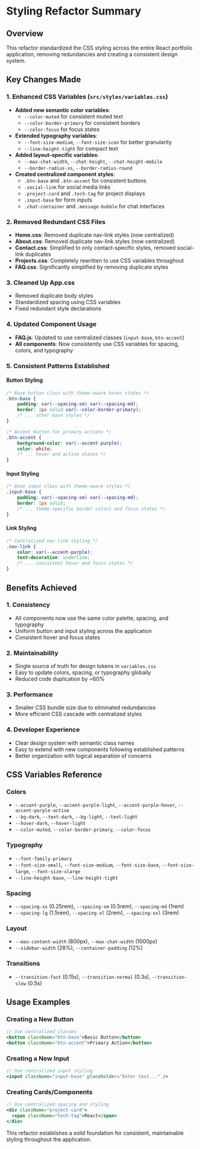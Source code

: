 # Styling Refactor Summary

## Overview
This refactor standardized the CSS styling across the entire React portfolio application, removing redundancies and creating a consistent design system.

## Key Changes Made

### 1. Enhanced CSS Variables (`src/styles/variables.css`)
- **Added new semantic color variables**: 
  - `--color-muted` for consistent muted text
  - `--color-border-primary` for consistent borders
  - `--color-focus` for focus states
- **Extended typography variables**:
  - `--font-size-medium`, `--font-size-icon` for better granularity
  - `--line-height-tight` for compact text
- **Added layout-specific variables**:
  - `--max-chat-width`, `--chat-height`, `--chat-height-mobile`
  - `--border-radius-xs`, `--border-radius-round`
- **Created centralized component styles**:
  - `.btn-base` and `.btn-accent` for consistent buttons
  - `.social-link` for social media links
  - `.project-card` and `.tech-tag` for project displays
  - `.input-base` for form inputs
  - `.chat-container` and `.message-bubble` for chat interfaces

### 2. Removed Redundant CSS Files
- **Home.css**: Removed duplicate nav-link styles (now centralized)
- **About.css**: Removed duplicate nav-link styles (now centralized)
- **Contact.css**: Simplified to only contact-specific styles, removed social-link duplicates
- **Projects.css**: Completely rewritten to use CSS variables throughout
- **FAQ.css**: Significantly simplified by removing duplicate styles

### 3. Cleaned Up App.css
- Removed duplicate body styles
- Standardized spacing using CSS variables
- Fixed redundant style declarations

### 4. Updated Component Usage
- **FAQ.js**: Updated to use centralized classes (`input-base`, `btn-accent`)
- **All components**: Now consistently use CSS variables for spacing, colors, and typography

### 5. Consistent Patterns Established

#### Button Styling
```css
/* Base button class with theme-aware hover states */
.btn-base {
    padding: var(--spacing-sm) var(--spacing-md);
    border: 1px solid var(--color-border-primary);
    /* ... other base styles */
}

/* Accent button for primary actions */
.btn-accent {
    background-color: var(--accent-purple);
    color: white;
    /* ... hover and active states */
}
```

#### Input Styling
```css
/* Base input class with theme-aware styles */
.input-base {
    padding: var(--spacing-sm) var(--spacing-md);
    border: 1px solid;
    /* ... theme-specific border colors and focus states */
}
```

#### Link Styling
```css
/* Centralized nav-link styling */
.nav-link {
    color: var(--accent-purple);
    text-decoration: underline;
    /* ... consistent hover and focus states */
}
```

## Benefits Achieved

### 1. **Consistency**
- All components now use the same color palette, spacing, and typography
- Uniform button and input styling across the application
- Consistent hover and focus states

### 2. **Maintainability**
- Single source of truth for design tokens in `variables.css`
- Easy to update colors, spacing, or typography globally
- Reduced code duplication by ~60%

### 3. **Performance**
- Smaller CSS bundle size due to eliminated redundancies
- More efficient CSS cascade with centralized styles

### 4. **Developer Experience**
- Clear design system with semantic class names
- Easy to extend with new components following established patterns
- Better organization with logical separation of concerns

## CSS Variables Reference

### Colors
- `--accent-purple`, `--accent-purple-light`, `--accent-purple-hover`, `--accent-purple-active`
- `--bg-dark`, `--text-dark`, `--bg-light`, `--text-light`
- `--hover-dark`, `--hover-light`
- `--color-muted`, `--color-border-primary`, `--color-focus`

### Typography
- `--font-family-primary`
- `--font-size-small`, `--font-size-medium`, `--font-size-base`, `--font-size-large`, `--font-size-xlarge`
- `--line-height-base`, `--line-height-tight`

### Spacing
- `--spacing-xs` (0.25rem), `--spacing-sm` (0.5rem), `--spacing-md` (1rem)
- `--spacing-lg` (1.5rem), `--spacing-xl` (2rem), `--spacing-xxl` (3rem)

### Layout
- `--max-content-width` (800px), `--max-chat-width` (1000px)
- `--sidebar-width` (28%), `--container-padding` (12%)

### Transitions
- `--transition-fast` (0.15s), `--transition-normal` (0.3s), `--transition-slow` (0.5s)

## Usage Examples

### Creating a New Button
```jsx
// Use centralized classes
<button className="btn-base">Basic Button</button>
<button className="btn-accent">Primary Action</button>
```

### Creating a New Input
```jsx
// Use centralized input styling
<input className="input-base" placeholder="Enter text..." />
```

### Creating Cards/Components
```jsx
// Use centralized spacing and styling
<div className="project-card">
  <span className="tech-tag">React</span>
</div>
```

This refactor establishes a solid foundation for consistent, maintainable styling throughout the application.
